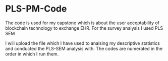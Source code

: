# PLS-PM-Code
The code is used for my capstone which is about the user acceptability of blockchain technology to exchange EHR. For the survey analysis I used PLS SEM 

I will upload the file which I have used to analsing my descriptive statistics and conducted the PLS-SEM analysis with.
The codes are numerated in the order in which I run them. 
